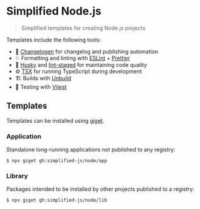 # Simplified Node.js

> Simplified templates for creating Node.js projects

Templates include the following tools:

- 📝 [Changelogen](https://github.com/unjs/changelogen) for changelog and
  publishing automation
- ✨ Formatting and linting with [ESLint](https://eslint.org/) +
  [Prettier](https://prettier.io/)
- 🐶 [Husky](https://typicode.github.io/husky/) and
  [lint-staged](https://github.com/lint-staged/lint-staged) for maintaining code
  quality
- ⚙️ [TSX](https://tsx.is/) for running TypeScript during development
- 🏗️ Builds with [Unbuild](https://github.com/unjs/unbuild)
- 🧪 Testing with [Vitest](https://vitest.dev/)

## Templates

Templates can be installed using [giget](https://github.com/unjs/giget).

### Application

Standalone long-running applications not published to any registry:

```console
$ npx giget gh:simplified-js/node/app
```

### Library

Packages intended to be installed by other projects published to a registry:

```console
$ npx giget gh:simplified-js/node/lib
```
